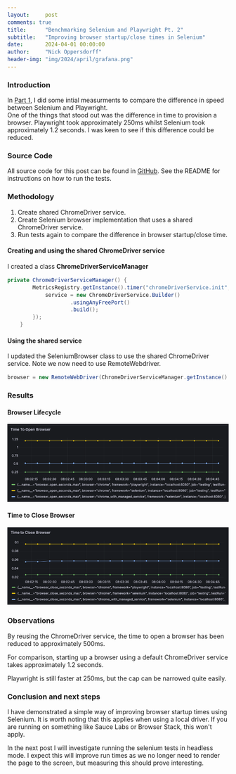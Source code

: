 ```yaml
---
layout:     post
comments: true
title:      "Benchmarking Selenium and Playwright Pt. 2"
subtitle:   "Improving browser startup/close times in Selenium"
date:       2024-04-01 00:00:00
author:     "Nick Oppersdorff"
header-img: "img/2024/april/grafana.png"
---
```


### Introduction
In [Part 1](https://blog.testworx.io/2024/03/26/benchmarking-selenium-and-playwright/), I did some intial measurments to compare the difference in speed between Selenium and Playwright.  
One of the things that stood out was the difference in time to provision a browser.  Playwright took approximately 250ms 
whilst Selenium took approximately 1.2 seconds.  I was keen to see if this difference could be reduced.

### Source Code
All source code for this post can be found in [GitHub](https://github.com/testworx/browser-automation-benchmarking/tree/benchmarking-pt-2).
See the README for instructions on how to run the tests.

### Methodology
1. Create shared ChromeDriver service.
2. Create Selenium browser implementation that uses a shared ChromeDriver service.
3. Run tests again to compare the difference in browser startup/close time.

#### Creating and using the shared ChromeDriver service
I created a class **ChromeDriverServiceManager**
```java
private ChromeDriverServiceManager() {
        MetricsRegistry.getInstance().timer("chromeDriverService.init", "framework", "selenium").record(() -> {
            service = new ChromeDriverService.Builder()
                    .usingAnyFreePort()
                    .build();
        });
    }
```

#### Using the shared service
I updated the SeleniumBrowser class to use the shared ChromeDriver service.  Note we now need to use RemoteWebdriver.
```java
browser = new RemoteWebDriver(ChromeDriverServiceManager.getInstance().service.getUrl(), new ChromeOptions());
```

### Results
#### Browser Lifecycle
![time-to-open-browser.png](/assets/img/2024/april/benchmarks-pt-2/time-to-open-browser.png)

#### Time to Close Browser
![time-to-close-browser.png](/assets/img/2024/april/benchmarks-pt-2/time-to-close-browser.png)

### Observations
By reusing the ChromeDriver service, the time to open a browser has been reduced to approximately 500ms. 

For comparison, starting up a browser using a default ChromeDriver service takes approximately 1.2 seconds.

Playwright is still faster at 250ms, but the cap can be narrowed quite easily.

### Conclusion and next steps
I have demonstrated a simple way of improving browser startup times using Selenium.  It is worth noting that this applies when using a local driver.  If you are running on something like Sauce Labs or Browser Stack, this won't apply.

In the next post I will investigate running the selenium tests in headless mode.  I expect this will improve run times as we no longer need to render the page to the screen, but measuring this should prove interesting.






